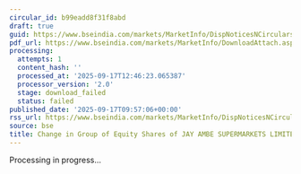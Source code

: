 ```yaml
---
circular_id: b99eadd8f31f8abd
draft: true
guid: https://www.bseindia.com/markets/MarketInfo/DispNoticesNCirculars.aspx?Noticeid={31819F21-4882-4DED-96BA-41B3EC31166F}&noticeno=20250917-11&dt=09/17/2025&icount=11&totcount=37&flag=0
pdf_url: https://www.bseindia.com/markets/MarketInfo/DownloadAttach.aspx?id=20250917-11&attachedId=
processing:
  attempts: 1
  content_hash: ''
  processed_at: '2025-09-17T12:46:23.065387'
  processor_version: '2.0'
  stage: download_failed
  status: failed
published_date: '2025-09-17T09:57:06+00:00'
rss_url: https://www.bseindia.com/markets/MarketInfo/DispNoticesNCirculars.aspx?Noticeid={31819F21-4882-4DED-96BA-41B3EC31166F}&noticeno=20250917-11&dt=09/17/2025&icount=11&totcount=37&flag=0
source: bse
title: Change in Group of Equity Shares of JAY AMBE SUPERMARKETS LIMITED
---
```


Processing in progress...